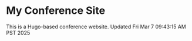 # My Conference Site

This is a Hugo-based conference website. Updated Fri Mar  7 09:43:15 AM PST 2025
